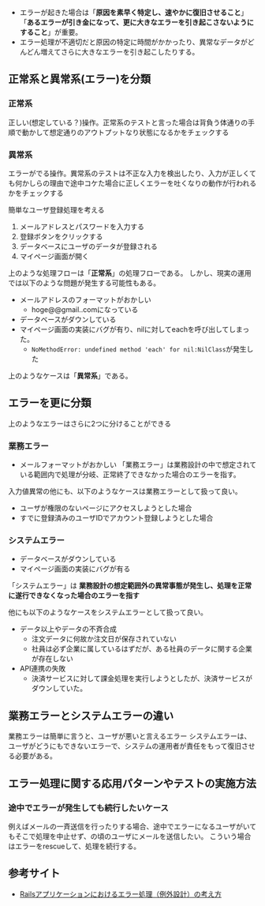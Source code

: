 - エラーが起きた場合は「**原因を素早く特定し、速やかに復旧させること**」「**あるエラーが引き金になって、更に大きなエラーを引き起こさないようにすること**」が重要。
- エラー処理が不適切だと原因の特定に時間がかかったり、異常なデータがどんどん増えてさらに大きなエラーを引き起こしたりする。

## 正常系と異常系(エラー)を分類

### 正常系
正しい(想定している？)操作。正常系のテストと言った場合は背負う体通りの手順で動かして想定通りのアウトプットなり状態になるかをチェックする

### 異常系
エラーがでる操作。異常系のテストは不正な入力を検出したり、入力が正しくても何かしらの理由で途中コケた場合に正しくエラーを吐くなりの動作が行われるかをチェックする

簡単なユーザ登録処理を考える

1. メールアドレスとパスワードを入力する
1. 登録ボタンをクリックする
1. データベースにユーザのデータが登録される
1. マイページ画面が開く

上のような処理フローは「**正常系**」の処理フローである。
しかし、現実の運用では以下のような問題が発生する可能性もある。

- メールアドレスのフォーマットがおかしい
  - hoge@@gmail..comになっている
- データベースがダウンしている
- マイページ画面の実装にバグが有り、nilに対してeachを呼び出してしまった。
  - `NoMethodError: undefined method 'each' for nil:NilClass`が発生した

上のようなケースは「**異常系**」である。

## エラーを更に分類
上のようなエラーはさらに2つに分けることができる

### 業務エラー
- メールフォーマットがおかしい
「業務エラー」は業務設計の中で想定されている範囲内で処理が分岐、正常終了できなかった場合のエラーを指す。

入力値異常の他にも、以下のようなケースは業務エラーとして扱って良い。

- ユーザが権限のないページにアクセスしようとした場合
- すでに登録済みのユーザIDでアカウント登録しようとした場合

### システムエラー
- データベースがダウンしている
- マイページ画面の実装にバグが有る

「システムエラー」は **業務設計の想定範囲外の異常事態が発生し、処理を正常に遂行できなくなった場合のエラーを指す**

他にも以下のようなケースをシステムエラーとして扱って良い。
- データ以上やデータの不斉合成
  - 注文データに何故か注文日が保存されていない
  - 社員は必ず企業に属しているはずだが、ある社員のデータに関する企業が存在しない
- API連携の失敗
  - 決済サービスに対して課金処理を実行しようとしたが、決済サービスがダウンしていた。

##  業務エラーとシステムエラーの違い
業務エラーは簡単に言うと、ユーザが悪いと言えるエラー
システムエラーは、ユーザがどうにもできないエラーで、システムの運用者が責任をもって復旧させる必要がある。

## エラー処理に関する応用パターンやテストの実施方法

### 途中でエラーが発生しても続行したいケース
例えばメールの一斉送信を行ったりする場合、途中でエラーになるユーザがいてもそこで処理を中止せず、の頃のユーザにメールを送信したい。
こういう場合はエラーをrescueして、処理を続行する。

## 参考サイト
- [Railsアプリケーションにおけるエラー処理（例外設計）の考え方](http://qiita.com/jnchito/items/3ef95ea144ed15df3637)

